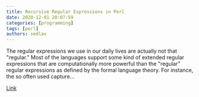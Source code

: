 ```yaml
---
title: Recursive Regular Expressions in Perl
date: 2020-12-01 20:07:59
categories: [programming]
tags: [perl]
authors: sedlav
---
```


The regular expressions we use in our daily lives are actually not that "regular." Most of the languages support some kind of extended regular expressions that are computationally more powerful than the "regular" regular expressions as defined by the formal language theory. For instance, the so often used capture...

[Link](https://catonmat.net/recursive-regular-expressions)
